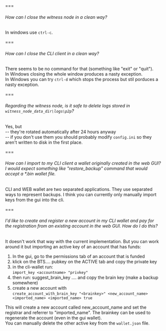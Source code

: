===
###### How can I close the witness node in a clean way?
In windows use `ctrl-c`.

===
###### How can I close the CLI client in a clean way?
There seems to be no command for that (something like "exit" or "quit").  
In Windows closing the whole window produces a nasty exception.  
In Windows you can try `ctrl-d` which stops the process but stil porduces a nasty exception.

===
###### Regarding the witness node, is it safe to delete logs stored in `witness_node_data_dir\logs\p2p`?
Yes, but  
-- they're rotated automatically after 24 hours anyway  
-- if you don't use them you should probably modify `config.ini` so they aren't written to disk in the first place.

===
######  How can I import to my CLI client a wallet originally created in the web GUI? I would expect something like "restore_backup" command that would accept a *.bin wallet file.
CLI and WEB wallet are two separated applications. They use separated ways to represent backups. I think you can currently only manually import keys from the gui into the cli.

===
###### I'd like to create and register a new account in my CLI wallet and pay for the registration from an existing account in the web GUI. How do I do this?
It doesn't work that way with the current implementation. But you can work around it but importing an active key of an account that has funds:

1. In the gui, go to the permissions tab of an account that is funded
2. klick on the BTS.... pubkey on the ACTIVE tab and copy the private key
3. in the cli-wallet run:  
`import_key <accountname> "privkey"`
4. then run:    suggest_brain_key     .... and copy the brain key  (make a  backup somewhere)
5. create a new account with  
`create_account_with_brain_key "<brainkey>" <new_account_name> <imported_name> <imported_name> true`

This will create a new account called new_account_name and set the registrar and referrer to "imported_name".
The brainkey can be used to regenerate the account (even in the gui wallet).  
You can manually delete the other active key from the `wallet.json` file. 

